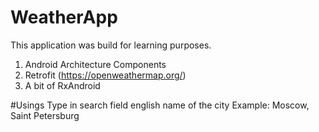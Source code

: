 # WeatherApp

This application was build for learning purposes.
1) Android Architecture Components 
2) Retrofit (https://openweathermap.org/)
3) A bit of RxAndroid

#Usings 
Type in search field english name of the city
Example: Moscow, Saint Petersburg
